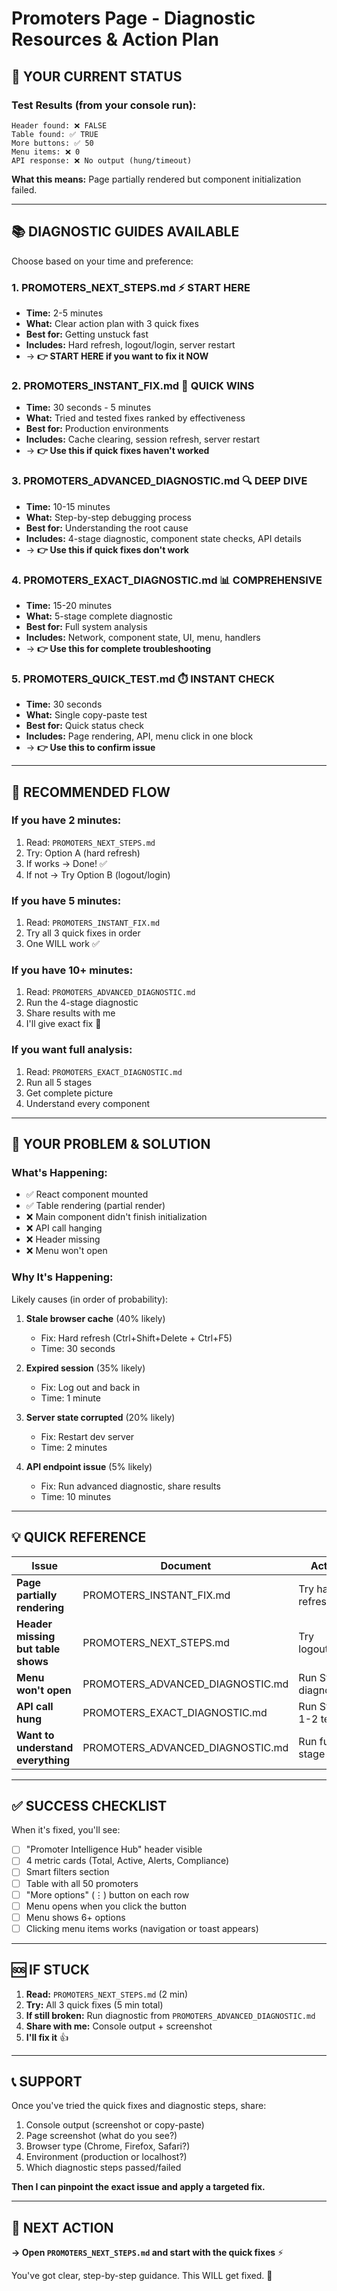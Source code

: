 # Promoters Page - Diagnostic Resources & Action Plan

## 🎯 YOUR CURRENT STATUS

### Test Results (from your console run):
```
Header found: ❌ FALSE
Table found: ✅ TRUE  
More buttons: ✅ 50
Menu items: ❌ 0
API response: ❌ No output (hung/timeout)
```

**What this means:** Page partially rendered but component initialization failed.

---

## 📚 DIAGNOSTIC GUIDES AVAILABLE

Choose based on your time and preference:

### 1. **PROMOTERS_NEXT_STEPS.md** ⚡ START HERE
   - **Time:** 2-5 minutes
   - **What:** Clear action plan with 3 quick fixes
   - **Best for:** Getting unstuck fast
   - **Includes:** Hard refresh, logout/login, server restart
   - → **👉 START HERE if you want to fix it NOW**

### 2. **PROMOTERS_INSTANT_FIX.md** 🚀 QUICK WINS  
   - **Time:** 30 seconds - 5 minutes
   - **What:** Tried and tested fixes ranked by effectiveness
   - **Best for:** Production environments
   - **Includes:** Cache clearing, session refresh, server restart
   - → **👉 Use this if quick fixes haven't worked**

### 3. **PROMOTERS_ADVANCED_DIAGNOSTIC.md** 🔍 DEEP DIVE
   - **Time:** 10-15 minutes
   - **What:** Step-by-step debugging process
   - **Best for:** Understanding the root cause
   - **Includes:** 4-stage diagnostic, component state checks, API details
   - → **👉 Use this if quick fixes don't work**

### 4. **PROMOTERS_EXACT_DIAGNOSTIC.md** 📊 COMPREHENSIVE
   - **Time:** 15-20 minutes
   - **What:** 5-stage complete diagnostic
   - **Best for:** Full system analysis
   - **Includes:** Network, component state, UI, menu, handlers
   - → **👉 Use this for complete troubleshooting**

### 5. **PROMOTERS_QUICK_TEST.md** ⏱️ INSTANT CHECK
   - **Time:** 30 seconds
   - **What:** Single copy-paste test
   - **Best for:** Quick status check
   - **Includes:** Page rendering, API, menu click in one block
   - → **👉 Use this to confirm issue**

---

## 🚀 RECOMMENDED FLOW

### If you have **2 minutes**:
1. Read: `PROMOTERS_NEXT_STEPS.md`
2. Try: Option A (hard refresh)
3. If works → Done! ✅
4. If not → Try Option B (logout/login)

### If you have **5 minutes**:
1. Read: `PROMOTERS_INSTANT_FIX.md`
2. Try all 3 quick fixes in order
3. One WILL work ✅

### If you have **10+ minutes**:
1. Read: `PROMOTERS_ADVANCED_DIAGNOSTIC.md`
2. Run the 4-stage diagnostic
3. Share results with me
4. I'll give exact fix 🎯

### If you want **full analysis**:
1. Read: `PROMOTERS_EXACT_DIAGNOSTIC.md`
2. Run all 5 stages
3. Get complete picture
4. Understand every component

---

## 🎯 YOUR PROBLEM & SOLUTION

### What's Happening:
- ✅ React component mounted
- ✅ Table rendering (partial render)
- ❌ Main component didn't finish initialization
- ❌ API call hanging
- ❌ Header missing
- ❌ Menu won't open

### Why It's Happening:
Likely causes (in order of probability):
1. **Stale browser cache** (40% likely)
   - Fix: Hard refresh (Ctrl+Shift+Delete + Ctrl+F5)
   - Time: 30 seconds

2. **Expired session** (35% likely)
   - Fix: Log out and back in
   - Time: 1 minute

3. **Server state corrupted** (20% likely)
   - Fix: Restart dev server
   - Time: 2 minutes

4. **API endpoint issue** (5% likely)
   - Fix: Run advanced diagnostic, share results
   - Time: 10 minutes

---

## 💡 QUICK REFERENCE

| Issue | Document | Action |
|-------|----------|--------|
| **Page partially rendering** | PROMOTERS_INSTANT_FIX.md | Try hard refresh first |
| **Header missing but table shows** | PROMOTERS_NEXT_STEPS.md | Try logout/login |
| **Menu won't open** | PROMOTERS_ADVANCED_DIAGNOSTIC.md | Run Step 1 diagnostic |
| **API call hung** | PROMOTERS_EXACT_DIAGNOSTIC.md | Run Stage 1-2 tests |
| **Want to understand everything** | PROMOTERS_ADVANCED_DIAGNOSTIC.md | Run full 4-stage test |

---

## ✅ SUCCESS CHECKLIST

When it's fixed, you'll see:
- [ ] "Promoter Intelligence Hub" header visible
- [ ] 4 metric cards (Total, Active, Alerts, Compliance)
- [ ] Smart filters section
- [ ] Table with all 50 promoters
- [ ] "More options" (⋮) button on each row
- [ ] Menu opens when you click the button
- [ ] Menu shows 6+ options
- [ ] Clicking menu items works (navigation or toast appears)

---

## 🆘 IF STUCK

1. **Read:** `PROMOTERS_NEXT_STEPS.md` (2 min)
2. **Try:** All 3 quick fixes (5 min total)
3. **If still broken:** Run diagnostic from `PROMOTERS_ADVANCED_DIAGNOSTIC.md`
4. **Share with me:** Console output + screenshot
5. **I'll fix it** 👍

---

## 📞 SUPPORT

Once you've tried the quick fixes and diagnostic steps, share:
1. Console output (screenshot or copy-paste)
2. Page screenshot (what do you see?)
3. Browser type (Chrome, Firefox, Safari?)
4. Environment (production or localhost?)
5. Which diagnostic steps passed/failed

**Then I can pinpoint the exact issue and apply a targeted fix.**

---

## 🎯 NEXT ACTION

**→ Open `PROMOTERS_NEXT_STEPS.md` and start with the quick fixes** ⚡

You've got clear, step-by-step guidance. This WILL get fixed. 🚀
